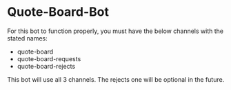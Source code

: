 # Quote-Board-Bot
For this bot to function properly, you must have the below channels with the stated names:
- quote-board
- quote-board-requests
- quote-board-rejects

This bot will use all 3 channels. The rejects one will be optional in the future.